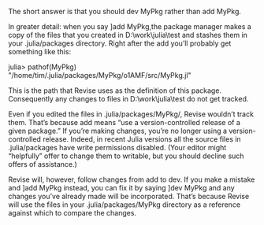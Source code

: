 The short answer is that you should dev MyPkg rather than add MyPkg.

In greater detail: when you say ]add MyPkg,the package manager makes a copy of the files that you created in D:\work\julia\test and stashes them in your .julia/packages directory. Right after the add you’ll probably get something like this:

julia> pathof(MyPkg)
"/home/tim/.julia/packages/MyPkg/o1AMF/src/MyPkg.jl"

This is the path that Revise uses as the definition of this package. Consequently any changes to files in D:\work\julia\test do not get tracked.

Even if you edited the files in .julia/packages/MyPkg/, Revise wouldn’t track them. That’s because add means “use a version-controlled release of a given package.” If you’re making changes, you’re no longer using a version-controlled release. Indeed, in recent Julia versions all the source files in .julia/packages have write permissions disabled. (Your editor might “helpfully” offer to change them to writable, but you should decline such offers of assistance.)

Revise will, however, follow changes from add to dev. If you make a mistake and ]add MyPkg instead, you can fix it by saying ]dev MyPkg and any changes you’ve already made will be incorporated. That’s because Revise will use the files in your .julia/packages/MyPkg directory as a reference against which to compare the changes.
